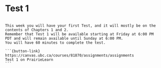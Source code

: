 # Test 1

````{card}

This week you will have your first Test, and it will mostly be on the contents of Chapters 1 and 2.
Remember that Test 1 will be available starting at Friday at 6:00 PM PDT and will remain available until Sunday at 6:00 PM.
You will have 60 minutes to complete the test.

```{button-link} https://canvas.ubc.ca/courses/81870/assignments/assignments
Test 1 on PrairieLearn
```
````